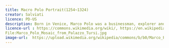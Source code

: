 ```yaml
---
title: Macro Polo Portrait(1254~1324)
creator: Salviati
licence: PD-US	
description: Born in Venice, Marco Polo was a businessman, explorer and writer who crossed Asia along the Silk Road from 1271 to 1295. His travels are recorded in the travels of Marco Polo. This book describes the mysterious culture and internal operation of the eastern world at that time, including the wealth and huge scale of Mongolia Empire and Yuan Dynasty, so that they can have a comprehensive understanding of Asian cities and countries such as China, Persia, India and Japan for the first time. In 1266, Marco Polo and others were received by Kublai Khan. Because of his wisdom and humility, they were soon appointed as foreign envoys of Khan and sent to the whole empire and many diplomatic missions in Southeast Asia. As part of this appointment, Marco Polo traveled extensively in China, lived on the land of the emperor for 17 years, and saw many things that Europeans did not know before. Although he was not the first European to arrive in China, Marco Polo was the first to leave a detailed experience. This record about the East gives Europeans a clear understanding of the geography and national customs of Eastern countries, especially China.
licence-url : https://commons.wikimedia.org/wiki/, https://en.wikipedia.org/wiki/Marco_Polo#Narrative
File:Marco_Polo_Mosaic_from_Palazzo_Tursi.jpg
image-url:  https://upload.wikimedia.org/wikipedia/commons/b/b0/Marco_Polo_Mosaic_from_Palazzo_Tursi.jpg
---
```

